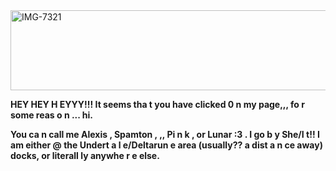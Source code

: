<img width="1280" height="128" alt="IMG-7321" src="https://github.com/user-attachments/assets/178c3642-3656-4b90-8132-3dc0b6154c57" />

**HEY HEY H EYYY!!! It seems tha t you have clicked 0 n my page,,, fo r some reas o n ... hi.**


**You ca n call me Alexis , Spamton , ,, Pi n k , or Lunar :3 . I go b y She/I t!!  I am either @ the Undert a l e/Deltarun e area (usually?? a dist a n ce away) docks, or literall ly anywhe r e else.**

